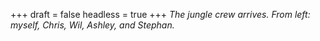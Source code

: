 
+++
draft = false
headless = true
+++
_The jungle crew arrives. From left: myself, Chris, Wil, Ashley, and Stephan._
